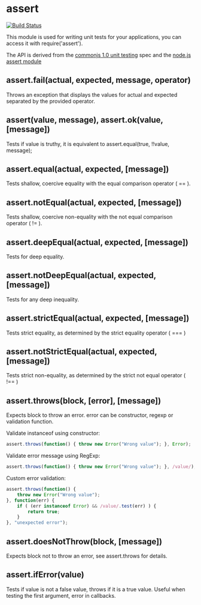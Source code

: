 # assert[![Build Status](https://travis-ci.org/defunctzombie/commonjs-assert.svg?branch=master)](https://travis-ci.org/defunctzombie/commonjs-assert)This module is used for writing unit tests for your applications, you can access it with require('assert').The API is derived from the [commonjs 1.0 unit testing](http://wiki.commonjs.org/wiki/Unit_Testing/1.0) spec and the [node.js assert module](http://nodejs.org/api/assert.html)## assert.fail(actual, expected, message, operator)Throws an exception that displays the values for actual and expected separated by the provided operator.## assert(value, message), assert.ok(value, [message])Tests if value is truthy, it is equivalent to assert.equal(true, !!value, message);## assert.equal(actual, expected, [message])Tests shallow, coercive equality with the equal comparison operator ( == ).## assert.notEqual(actual, expected, [message])Tests shallow, coercive non-equality with the not equal comparison operator ( != ).## assert.deepEqual(actual, expected, [message])Tests for deep equality.## assert.notDeepEqual(actual, expected, [message])Tests for any deep inequality.## assert.strictEqual(actual, expected, [message])Tests strict equality, as determined by the strict equality operator ( === )## assert.notStrictEqual(actual, expected, [message])Tests strict non-equality, as determined by the strict not equal operator ( !== )## assert.throws(block, [error], [message])Expects block to throw an error. error can be constructor, regexp or validation function.Validate instanceof using constructor:```javascriptassert.throws(function() { throw new Error("Wrong value"); }, Error);```Validate error message using RegExp:```javascriptassert.throws(function() { throw new Error("Wrong value"); }, /value/);```Custom error validation:```javascriptassert.throws(function() {    throw new Error("Wrong value");}, function(err) {    if ( (err instanceof Error) && /value/.test(err) ) {        return true;    }}, "unexpected error");```## assert.doesNotThrow(block, [message])Expects block not to throw an error, see assert.throws for details.## assert.ifError(value)Tests if value is not a false value, throws if it is a true value. Useful when testing the first argument, error in callbacks.